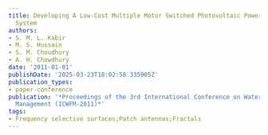 ```yaml
---
title: Developing A Low-Cost Multiple Motor Switched Photovoltaic Powered Irrigation
  System
authors:
- S. M. L. Kabir
- M. S. Hussain
- S. M. Choudhury
- A. H. Chowdhury
date: '2011-01-01'
publishDate: '2025-03-23T18:02:58.335905Z'
publication_types:
- paper-conference
publication: '*Proceedings of the 3rd International Conference on Water and Flood
  Management (ICWFM-2011)*'
tags:
- Frequency selective surfaces;Patch antennas;Fractals
---
```

